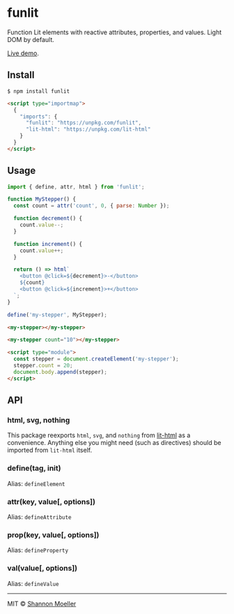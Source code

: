 # funlit

Function Lit elements with reactive attributes, properties, and values. Light DOM by default.

[Live demo](https://shannonmoeller.github.io/funlit).

## Install

```
$ npm install funlit
```

```html
<script type="importmap">
  {
    "imports": {
      "funlit": "https://unpkg.com/funlit",
      "lit-html": "https://unpkg.com/lit-html"
    }
  }
</script>
```

## Usage

```js
import { define, attr, html } from 'funlit';

function MyStepper() {
  const count = attr('count', 0, { parse: Number });

  function decrement() {
    count.value--;
  }

  function increment() {
    count.value++;
  }

  return () => html`
    <button @click=${decrement}>-</button>
    ${count}
    <button @click=${increment}>+</button>
  `;
}

define('my-stepper', MyStepper);
```

```html
<my-stepper></my-stepper>

<my-stepper count="10"></my-stepper>

<script type="module">
  const stepper = document.createElement('my-stepper');
  stepper.count = 20;
  document.body.append(stepper);
</script>
```

## API

### html, svg, nothing

This package reexports `html`, `svg`, and `nothing` from [lit-html](https://npm.im/lit-html) as a convenience. Anything else you might need (such as directives) should be imported from `lit-html` itself.

### define(tag, init)

Alias: `defineElement`

### attr(key, value[, options])

Alias: `defineAttribute`

### prop(key, value[, options])

Alias: `defineProperty`

### val(value[, options])

Alias: `defineValue`

----

MIT © [Shannon Moeller](http://shannonmoeller.com)
